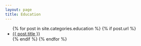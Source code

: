 ```yaml
---
layout: page
title: Education
---
```

<ul>
  {% for post in site.categories.education %}
    {% if post.url %}
        <li><a href="{{ post.url }}">{{ post.title }}</a></li>
    {% endif %}
  {% endfor %}
</ul>

